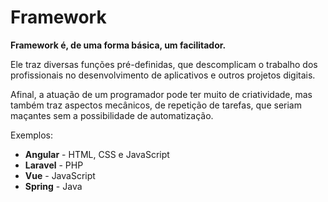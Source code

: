 # Framework

**Framework é, de uma forma básica, um facilitador.**

Ele traz diversas funções pré-definidas, que descomplicam o trabalho dos profissionais no desenvolvimento de aplicativos e outros projetos digitais.

Afinal, a atuação de um programador pode ter muito de criatividade, mas também traz aspectos mecânicos, de repetição de tarefas, que seriam maçantes sem a possibilidade de automatização.

Exemplos:
- **Angular** - HTML, CSS e JavaScript
- **Laravel** - PHP  
- **Vue** - JavaScript
- **Spring** - Java